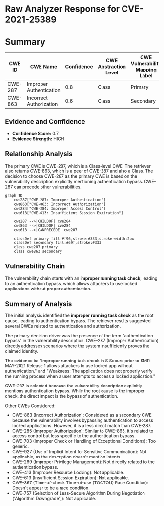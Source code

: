 # Raw Analyzer Response for CVE-2021-25389

# Summary
| CWE ID | CWE Name | Confidence | CWE Abstraction Level | CWE Vulnerability Mapping Label | CWE-Vulnerability Mapping Notes |
|---|---|---|---|---|---|
| CWE-287 | Improper Authentication | 0.8 | Class | Primary | Discouraged |
| CWE-863 | Incorrect Authorization | 0.6 | Class | Secondary | Allowed-with-Review |

## Evidence and Confidence

*   **Confidence Score:** 0.7
*   **Evidence Strength:** HIGH

## Relationship Analysis
The primary CWE is CWE-287, which is a Class-level CWE. The retriever also returns CWE-863, which is a peer of CWE-287 and also a Class. The decision to choose CWE-287 as the primary CWE is based on the vulnerability description explicitly mentioning authentication bypass. CWE-287 can precede other vulnerabilities.
```mermaid
graph TD
    cwe287["CWE-287: Improper Authentication"]
    cwe863["CWE-863: Incorrect Authorization"]
    cwe284["CWE-284: Improper Access Control"]
    cwe613["CWE-613: Insufficient Session Expiration"]

    cwe287 -->|CHILDOF| cwe284
    cwe863 -->|CHILDOF| cwe284
    cwe613 -->|CANPRECEDE| cwe287

    classDef primary fill:#f96,stroke:#333,stroke-width:2px
    classDef secondary fill:#69f,stroke:#333
    class cwe287 primary
    class cwe863 secondary
```

## Vulnerability Chain
The vulnerability chain starts with an **improper running task check**, leading to an authentication bypass, which allows attackers to use locked applications without proper authentication.

## Summary of Analysis
The initial analysis identified the **improper running task check** as the root cause, leading to authentication bypass. The retriever results suggested several CWEs related to authentication and authorization.

The primary decision driver was the presence of the term "authentication bypass" in the vulnerability description. CWE-287 (Improper Authentication) directly addresses scenarios where the system insufficiently proves the claimed identity.

The evidence is: "Improper running task check in S Secure prior to SMR MAY-2021 Release 1 allows attackers to use locked app without authentication." and "Weakness: The application does not properly verify the running process when a user attempts to access a locked application."

CWE-287 is selected because the vulnerability description explicitly mentions authentication bypass. While the root cause is the improper check, the direct impact is the bypass of authentication.

Other CWEs Considered:

*   CWE-863 (Incorrect Authorization): Considered as a secondary CWE because the vulnerability involves bypassing authentication to access locked applications. However, it is a less direct match than CWE-287.
*   CWE-285 (Improper Authorization): Similar to CWE-863, it's related to access control but less specific to the authentication bypass.
*   CWE-703 (Improper Check or Handling of Exceptional Conditions): Too generic.
*   CWE-927 (Use of Implicit Intent for Sensitive Communication): Not applicable, as the description doesn't mention intents.
*   CWE-269 (Improper Privilege Management): Not directly related to the authentication bypass.
*   CWE-413 (Improper Resource Locking): Not applicable.
*   CWE-613 (Insufficient Session Expiration): Not applicable.
*   CWE-367 (Time-of-check Time-of-use (TOCTOU) Race Condition): Doesn't appear to be a race condition.
*   CWE-757 (Selection of Less-Secure Algorithm During Negotiation ('Algorithm Downgrade')): Not applicable.